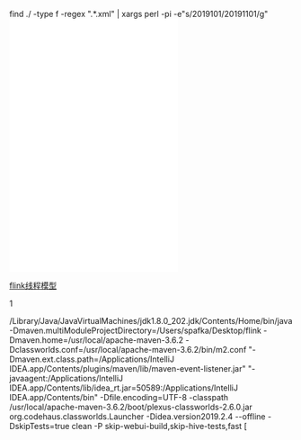 find ./ -type f -regex ".*\.xml" | xargs perl -pi -e"s/2019101/20191101/g"
![state](MDZ/state.md)
![flink-rpc](MDZ/flink-rpc.md)
![stream](MDZ/stream.md)



[flink线程模型](http://myclusterbox.com/view/661)

1

/Library/Java/JavaVirtualMachines/jdk1.8.0_202.jdk/Contents/Home/bin/java -Dmaven.multiModuleProjectDirectory=/Users/spafka/Desktop/flink -Dmaven.home=/usr/local/apache-maven-3.6.2 -Dclassworlds.conf=/usr/local/apache-maven-3.6.2/bin/m2.conf "-Dmaven.ext.class.path=/Applications/IntelliJ IDEA.app/Contents/plugins/maven/lib/maven-event-listener.jar" "-javaagent:/Applications/IntelliJ IDEA.app/Contents/lib/idea_rt.jar=50589:/Applications/IntelliJ IDEA.app/Contents/bin" -Dfile.encoding=UTF-8 -classpath /usr/local/apache-maven-3.6.2/boot/plexus-classworlds-2.6.0.jar org.codehaus.classworlds.Launcher -Didea.version2019.2.4 --offline -DskipTests=true clean -P skip-webui-build,skip-hive-tests,fast
[
